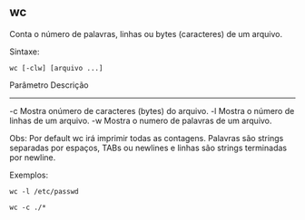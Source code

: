 ## wc

Conta o número de palavras, linhas ou bytes (caracteres) de um arquivo.

Sintaxe:

	wc [-clw] [arquivo ...]

Parâmetro Descrição
--------- ---------
-c        Mostra onúmero de caracteres (bytes) do arquivo.
-l        Mostra o número de linhas de um arquivo.
-w        Mostra o numero de palavras de um arquivo.

Obs: Por default wc irá imprimir todas as contagens. Palavras são
strings separadas por espaços, TABs ou newlines e linhas
são strings terminadas por newline.

Exemplos:

	wc -l /etc/passwd

	wc -c ./*

